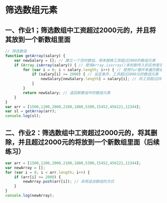 # 筛选数组元素

## 一、作业1；筛选数组中工资超过2000元的，并且将其放到一个新数组里面

```javaScript
// 筛选数组
function getArray(salary) {
    var newSalary = []; // 建立一个空的数组，用来替换工资超过2000的数组元素
    if (Array.isArray(salary)) { // 使用Array.isarray()来判断传入的实参是否是数组形式
        for (var i = 0; i < salary.length; i++) { // 使用for循环来遍历数组中的工资
            if (salary[i] >= 2000) { // 设定条件，工资超过2000元的数组元素
                newSalary[newSalary.length] = salary[i]; // 将工资超过2000元的元素传入新数组中
            }
        }
        return newSalary; // 返回新数组中的数组元素
    }
}
var arr = [1500,1200,2000,2100,1800,5300,15452,456221,12344];
var sl = getArray(arr);
console.log(sl);
```

## 二、作业2：筛选数组中工资超过2000元的，将其删除，并且超过2000元的将放到一个新数组里面（后续练习）

```javaScript
var arr = [1500,1200,2000,2100,1800,5300,15452,456221,12344];
var newArray = [];
for (var i = 0; i < arr.length; i++) {
    if (arr[i] >= 2000) {
        newArray.push(arr[i]); // 采用追加数组的方式
    }
}
console.log(newArray);
```